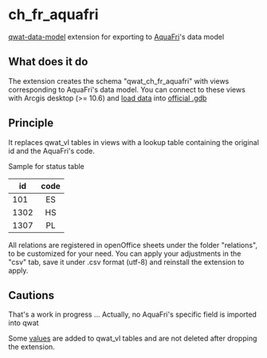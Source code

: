 # ch_fr_aquafri
[qwat-data-model](https://github.com/qwat/qwat-data-model) extension for exporting to [AquaFri](http://www.fr.ch/saav/fr/pub/securite_alimentaire/eau_potable/aquafri_print.cfm)'s data model

## What does it do

The extension creates the schema "qwat_ch_fr_aquafri" with views corresponding to AquaFri's data model. 
You can connect to these views with Arcgis desktop (>= 10.6) and [load data](http://desktop.arcgis.com/fr/arcmap/10.3/manage-data/geodatabases/loading-data-in-arccatalog.htm) into [official .gdb](http://www.fr.ch/saav/files/zip1/modo_g_t_95.gdb.zip) 

## Principle

It replaces qwat_vl tables in views with a lookup table containing the original id and the AquaFri's code.

Sample for status table

| id        | code          | 
| ------------- |:-------------:|
| 101      | ES |
| 1302     | HS     |
| 1307 | PL     |

All relations are registered in openOffice sheets under the folder "relations", to be customized for your need. 
You can apply your adjustments in the "csv" tab, save it under .csv format (utf-8) and reinstall the extension to apply. 

## Cautions
That's a work in progress ...
Actually, no AquaFri's specific field is imported into qwat

Some [values](https://github.com/nliaudat/ch_fr_aquafri/tree/master/values) are added to qwat_vl tables and are not deleted after dropping the extension.
